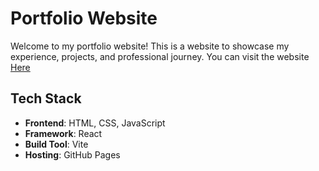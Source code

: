 # Portfolio Website  

Welcome to my portfolio website! This is a website to showcase my experience, projects, and professional journey. You can visit the website [Here](https://claudio-perinuzzi.github.io/portfolio-website/)

## **Tech Stack**  
- **Frontend**: HTML, CSS, JavaScript  
- **Framework**: React
- **Build Tool**: Vite
- **Hosting**: GitHub Pages  